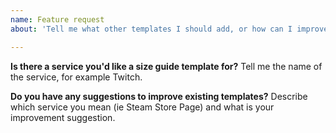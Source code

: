 ```yaml
---
name: Feature request
about: 'Tell me what other templates I should add, or how can I improve existing content! '

---
```


**Is there a service you'd like a size guide template for?**
Tell me the name of the service, for example Twitch. 

**Do you have any suggestions to improve existing templates?**
Describe which service you mean (ie Steam Store Page) and what is your improvement suggestion.
